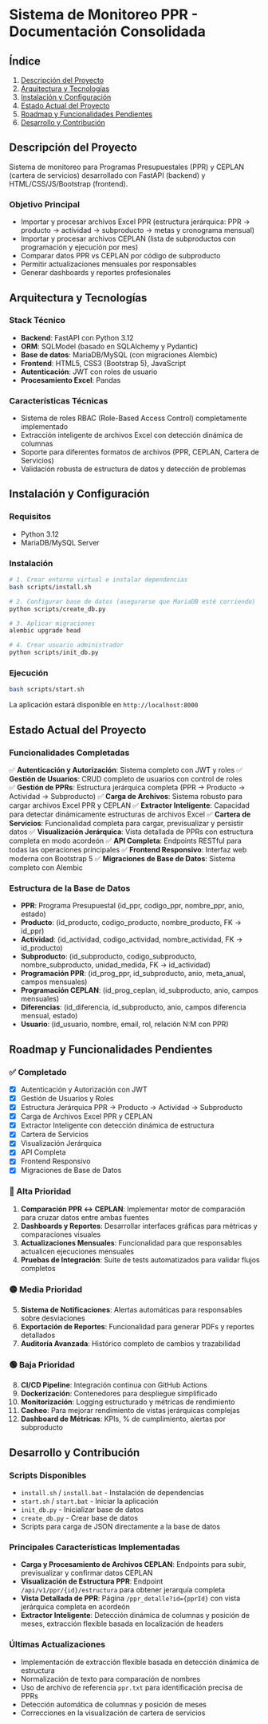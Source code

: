 # Sistema de Monitoreo PPR - Documentación Consolidada

## Índice
1. [Descripción del Proyecto](#descripción-del-proyecto)
2. [Arquitectura y Tecnologías](#arquitectura-y-tecnologías)
3. [Instalación y Configuración](#instalación-y-configuración)
4. [Estado Actual del Proyecto](#estado-actual-del-proyecto)
5. [Roadmap y Funcionalidades Pendientes](#roadmap-y-funcionalidades-pendientes)
6. [Desarrollo y Contribución](#desarrollo-y-contribución)

## Descripción del Proyecto

Sistema de monitoreo para Programas Presupuestales (PPR) y CEPLAN (cartera de servicios) desarrollado con FastAPI (backend) y HTML/CSS/JS/Bootstrap (frontend).

### Objetivo Principal
- Importar y procesar archivos Excel PPR (estructura jerárquica: PPR → producto → actividad → subproducto → metas y cronograma mensual)
- Importar y procesar archivos CEPLAN (lista de subproductos con programación y ejecución por mes)
- Comparar datos PPR vs CEPLAN por código de subproducto
- Permitir actualizaciones mensuales por responsables
- Generar dashboards y reportes profesionales

## Arquitectura y Tecnologías

### Stack Técnico
- **Backend**: FastAPI con Python 3.12
- **ORM**: SQLModel (basado en SQLAlchemy y Pydantic)
- **Base de datos**: MariaDB/MySQL (con migraciones Alembic)
- **Frontend**: HTML5, CSS3 (Bootstrap 5), JavaScript
- **Autenticación**: JWT con roles de usuario
- **Procesamiento Excel**: Pandas

### Características Técnicas
- Sistema de roles RBAC (Role-Based Access Control) completamente implementado
- Extracción inteligente de archivos Excel con detección dinámica de columnas
- Soporte para diferentes formatos de archivos (PPR, CEPLAN, Cartera de Servicios)
- Validación robusta de estructura de datos y detección de problemas

## Instalación y Configuración

### Requisitos
- Python 3.12
- MariaDB/MySQL Server

### Instalación
```bash
# 1. Crear entorno virtual e instalar dependencias
bash scripts/install.sh

# 2. Configurar base de datos (asegurarse que MariaDB esté corriendo)
python scripts/create_db.py

# 3. Aplicar migraciones
alembic upgrade head

# 4. Crear usuario administrador
python scripts/init_db.py
```

### Ejecución
```bash
bash scripts/start.sh
```

La aplicación estará disponible en `http://localhost:8000`

## Estado Actual del Proyecto

### Funcionalidades Completadas
✅ **Autenticación y Autorización**: Sistema completo con JWT y roles
✅ **Gestión de Usuarios**: CRUD completo de usuarios con control de roles  
✅ **Gestión de PPRs**: Estructura jerárquica completa (PPR → Producto → Actividad → Subproducto)
✅ **Carga de Archivos**: Sistema robusto para cargar archivos Excel PPR y CEPLAN
✅ **Extractor Inteligente**: Capacidad para detectar dinámicamente estructuras de archivos Excel
✅ **Cartera de Servicios**: Funcionalidad completa para cargar, previsualizar y persistir datos
✅ **Visualización Jerárquica**: Vista detallada de PPRs con estructura completa en modo acordeón
✅ **API Completa**: Endpoints RESTful para todas las operaciones principales
✅ **Frontend Responsivo**: Interfaz web moderna con Bootstrap 5
✅ **Migraciones de Base de Datos**: Sistema completo con Alembic

### Estructura de la Base de Datos
- **PPR**: Programa Presupuestal (id_ppr, codigo_ppr, nombre_ppr, anio, estado)
- **Producto**: (id_producto, codigo_producto, nombre_producto, FK → id_ppr)
- **Actividad**: (id_actividad, codigo_actividad, nombre_actividad, FK → id_producto)
- **Subproducto**: (id_subproducto, codigo_subproducto, nombre_subproducto, unidad_medida, FK → id_actividad)
- **Programación PPR**: (id_prog_ppr, id_subproducto, anio, meta_anual, campos mensuales)
- **Programación CEPLAN**: (id_prog_ceplan, id_subproducto, anio, campos mensuales)
- **Diferencias**: (id_diferencia, id_subproducto, anio, campos diferencia mensual, estado)
- **Usuario**: (id_usuario, nombre, email, rol, relación N:M con PPR)

## Roadmap y Funcionalidades Pendientes

### ✅ Completado
- [x] Autenticación y Autorización con JWT
- [x] Gestión de Usuarios y Roles
- [x] Estructura Jerárquica PPR → Producto → Actividad → Subproducto
- [x] Carga de Archivos Excel PPR y CEPLAN
- [x] Extractor Inteligente con detección dinámica de estructura
- [x] Cartera de Servicios
- [x] Visualización Jerárquica
- [x] API Completa
- [x] Frontend Responsivo
- [x] Migraciones de Base de Datos

### 🔴 Alta Prioridad
1. **Comparación PPR ↔ CEPLAN**: Implementar motor de comparación para cruzar datos entre ambas fuentes
2. **Dashboards y Reportes**: Desarrollar interfaces gráficas para métricas y comparaciones visuales
3. **Actualizaciones Mensuales**: Funcionalidad para que responsables actualicen ejecuciones mensuales
4. **Pruebas de Integración**: Suite de tests automatizados para validar flujos completos

### 🟡 Media Prioridad
5. **Sistema de Notificaciones**: Alertas automáticas para responsables sobre desviaciones
6. **Exportación de Reportes**: Funcionalidad para generar PDFs y reportes detallados
7. **Auditoría Avanzada**: Histórico completo de cambios y trazabilidad

### 🟢 Baja Prioridad
8. **CI/CD Pipeline**: Integración continua con GitHub Actions
9. **Dockerización**: Contenedores para despliegue simplificado
10. **Monitorización**: Logging estructurado y métricas de rendimiento
11. **Cacheo**: Para mejorar rendimiento de vistas jerárquicas complejas
12. **Dashboard de Métricas**: KPIs, % de cumplimiento, alertas por subproducto

## Desarrollo y Contribución

### Scripts Disponibles
- `install.sh` / `install.bat` - Instalación de dependencias
- `start.sh` / `start.bat` - Iniciar la aplicación  
- `init_db.py` - Inicializar base de datos
- `create_db.py` - Crear base de datos
- Scripts para carga de JSON directamente a la base de datos

### Principales Características Implementadas
- **Carga y Procesamiento de Archivos CEPLAN**: Endpoints para subir, previsualizar y confirmar datos CEPLAN
- **Visualización de Estructura PPR**: Endpoint `/api/v1/ppr/{id}/estructura` para obtener jerarquía completa
- **Vista Detallada de PPR**: Página `/ppr_detalle?id={pprId}` con vista jerárquica completa en acordeón
- **Extractor Inteligente**: Detección dinámica de columnas y posición de meses, extracción flexible basada en localización de headers

### Últimas Actualizaciones
- Implementación de extracción flexible basada en detección dinámica de estructura
- Normalización de texto para comparación de nombres
- Uso de archivo de referencia `ppr.txt` para identificación precisa de PPRs
- Detección automática de columnas y posición de meses
- Correcciones en la visualización de cartera de servicios